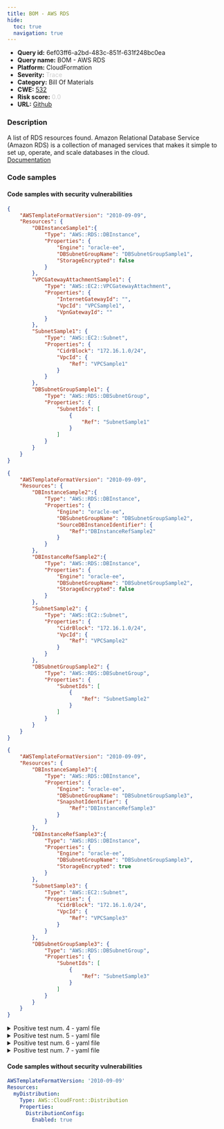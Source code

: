 ```yaml
---
title: BOM - AWS RDS
hide:
  toc: true
  navigation: true
---
```


<style>
  .highlight .hll {
    background-color: #ff171742;
  }
  .md-content {
    max-width: 1100px;
    margin: 0 auto;
  }
</style>

-   **Query id:** 6ef03ff6-a2bd-483c-851f-631f248bc0ea
-   **Query name:** BOM - AWS RDS
-   **Platform:** CloudFormation
-   **Severity:** <span style="color:#CCCCCC">Trace</span>
-   **Category:** Bill Of Materials
-   **CWE:** <a href="https://cwe.mitre.org/data/definitions/532.html" onclick="newWindowOpenerSafe(event, 'https://cwe.mitre.org/data/definitions/532.html')">532</a>
-   **Risk score:** <span style="color:#CCCCCC">0.0</span>
-   **URL:** [Github](https://github.com/Checkmarx/kics/tree/master/assets/queries/cloudFormation/aws_bom/rds)

### Description
A list of RDS resources found. Amazon Relational Database Service (Amazon RDS) is a collection of managed services that makes it simple to set up, operate, and scale databases in the cloud.<br>
[Documentation](https://kics.io)

### Code samples
#### Code samples with security vulnerabilities
```json title="Positive test num. 1 - json file" hl_lines="4"
{
    "AWSTemplateFormatVersion": "2010-09-09",
    "Resources": {
        "DBInstanceSample1":{
            "Type": "AWS::RDS::DBInstance",
            "Properties": {
                "Engine": "oracle-ee",
                "DBSubnetGroupName": "DBSubnetGroupSample1",
                "StorageEncrypted": false
            }
        },
        "VPCGatewayAttachmentSample1": {
            "Type": "AWS::EC2::VPCGatewayAttachment",
            "Properties": {
                "InternetGatewayId": "",
                "VpcId": "VPCSample1",
                "VpnGatewayId": ""
            }
        },
        "SubnetSample1": {
            "Type": "AWS::EC2::Subnet",
            "Properties": {
                "CidrBlock": "172.16.1.0/24",
                "VpcId": {
                    "Ref": "VPCSample1"
                }
            }
        },
        "DBSubnetGroupSample1": {
            "Type": "AWS::RDS::DBSubnetGroup",
            "Properties": {
                "SubnetIds": [
                    {
                        "Ref": "SubnetSample1"
                    }
                ]
            }
        }
    }
}

```
```json title="Positive test num. 2 - json file" hl_lines="4 14"
{
    "AWSTemplateFormatVersion": "2010-09-09",
    "Resources": {
        "DBInstanceSample2":{
            "Type": "AWS::RDS::DBInstance",
            "Properties": {
                "Engine": "oracle-ee",
                "DBSubnetGroupName": "DBSubnetGroupSample2",
                "SourceDBInstanceIdentifier": {
                    "Ref":"DBInstanceRefSample2"
                }
            }
        },
        "DBInstanceRefSample2":{
            "Type": "AWS::RDS::DBInstance",
            "Properties": {
                "Engine": "oracle-ee",
                "DBSubnetGroupName": "DBSubnetGroupSample2",
                "StorageEncrypted": false
            }
        },
        "SubnetSample2": {
            "Type": "AWS::EC2::Subnet",
            "Properties": {
                "CidrBlock": "172.16.1.0/24",
                "VpcId": {
                    "Ref": "VPCSample2"
                }
            }
        },
        "DBSubnetGroupSample2": {
            "Type": "AWS::RDS::DBSubnetGroup",
            "Properties": {
                "SubnetIds": [
                    {
                        "Ref": "SubnetSample2"
                    }
                ]
            }
        }
    }
}

```
```json title="Positive test num. 3 - json file" hl_lines="4 14"
{
    "AWSTemplateFormatVersion": "2010-09-09",
    "Resources": {
        "DBInstanceSample3":{
            "Type": "AWS::RDS::DBInstance",
            "Properties": {
                "Engine": "oracle-ee",
                "DBSubnetGroupName": "DBSubnetGroupSample3",
                "SnapshotIdentifier": {
                    "Ref":"DBInstanceRefSample3"
                }
            }
        },
        "DBInstanceRefSample3":{
            "Type": "AWS::RDS::DBInstance",
            "Properties": {
                "Engine": "oracle-ee",
                "DBSubnetGroupName": "DBSubnetGroupSample3",
                "StorageEncrypted": true
            }
        },
        "SubnetSample3": {
            "Type": "AWS::EC2::Subnet",
            "Properties": {
                "CidrBlock": "172.16.1.0/24",
                "VpcId": {
                    "Ref": "VPCSample3"
                }
            }
        },
        "DBSubnetGroupSample3": {
            "Type": "AWS::RDS::DBSubnetGroup",
            "Properties": {
                "SubnetIds": [
                    {
                        "Ref": "SubnetSample3"
                    }
                ]
            }
        }
    }
}

```
<details><summary>Positive test num. 4 - yaml file</summary>

```yaml hl_lines="3"
AWSTemplateFormatVersion: '2010-09-09'
Resources:
  DBInstanceSample4:
    Type: AWS::RDS::DBInstance
    Properties:
      Engine: aurora
      PubliclyAccessible: true
      DBClusterIdentifier: DBClusterSample4
  DBClusterSample4:
    Type: 'AWS::RDS::DBCluster'
    Properties:
      MasterUsername: !Ref DBUsername
      MasterUserPassword: !Ref DBPassword
      DBClusterIdentifier: my-serverless-cluster
      Engine: aurora
      EngineVersion: 5.6.10a
      EngineMode: serverless
      StorageEncrypted: true
      ScalingConfiguration:
        AutoPause: true
        MinCapacity: 4
        MaxCapacity: 32
        SecondsUntilAutoPause: 1000

```
</details>
<details><summary>Positive test num. 5 - yaml file</summary>

```yaml hl_lines="3"
AWSTemplateFormatVersion: '2010-09-09'
Resources:
  DBInstanceSample5:
    Type: AWS::RDS::DBInstance
    Properties:
      Engine: aurora
      PubliclyAccessible: true
      DBClusterIdentifier: DBClusterSample5
  DBClusterSample5:
    Type: 'AWS::RDS::DBCluster'
    Properties:
      MasterUsername: !Ref DBUsername
      MasterUserPassword: !Ref DBPassword
      DBClusterIdentifier: my-serverless-cluster
      Engine: aurora
      EngineVersion: 5.6.10a
      EngineMode: serverless
      SourceDBClusterIdentifier: !Ref DBClusterSampleRef5
      ScalingConfiguration:
        AutoPause: true
        MinCapacity: 4
        MaxCapacity: 32
        SecondsUntilAutoPause: 1000
  DBClusterSampleRef5:
    Type: 'AWS::RDS::DBCluster'
    Properties:
      MasterUsername: !Ref DBUsername
      MasterUserPassword: !Ref DBPassword      
      DBClusterIdentifier: my-serverless-cluster
      Engine: aurora
      EngineVersion: 5.6.10a
      EngineMode: serverless
      StorageEncrypted: true
      ScalingConfiguration:
        AutoPause: true
        MinCapacity: 4
        MaxCapacity: 32
        SecondsUntilAutoPause: 1000

```
</details>
<details><summary>Positive test num. 6 - yaml file</summary>

```yaml hl_lines="3"
AWSTemplateFormatVersion: '2010-09-09'
Resources:
  DBInstanceSample6:
    Type: AWS::RDS::DBInstance
    Properties:
      Engine: aurora
      PubliclyAccessible: true
      DBClusterIdentifier: DBClusterSample6
  DBClusterSample6:
    Type: 'AWS::RDS::DBCluster'
    Properties:
      MasterUsername: !Ref DBUsername
      MasterUserPassword: !Ref DBPassword
      DBClusterIdentifier: my-serverless-cluster
      Engine: aurora
      EngineVersion: 5.6.10a
      EngineMode: serverless
      SnapshotIdentifier: !Ref DBClusterSampleRef6
      ScalingConfiguration:
        AutoPause: true
        MinCapacity: 4
        MaxCapacity: 32
        SecondsUntilAutoPause: 1000
  DBClusterSampleRef6:
    Type: 'AWS::RDS::DBCluster'
    Properties:
      MasterUsername: !Ref DBUsername
      MasterUserPassword: !Ref DBPassword      
      DBClusterIdentifier: my-serverless-cluster
      Engine: aurora
      EngineVersion: 5.6.10a
      EngineMode: serverless
      StorageEncrypted: true
      ScalingConfiguration:
        AutoPause: true
        MinCapacity: 4
        MaxCapacity: 32
        SecondsUntilAutoPause: 1000

```
</details>
<details><summary>Positive test num. 7 - yaml file</summary>

```yaml hl_lines="3"
AWSTemplateFormatVersion: '2010-09-09'
Resources:
  DBInstanceSample5:
    Type: AWS::RDS::DBInstance
    Properties:
      Engine: aurora
      PubliclyAccessible: "true"
      DBClusterIdentifier: DBClusterSample5
  DBClusterSample5:
    Type: 'AWS::RDS::DBCluster'
    Properties:
      MasterUsername: !Ref DBUsername
      MasterUserPassword: !Ref DBPassword
      DBClusterIdentifier: my-serverless-cluster
      Engine: aurora
      EngineVersion: 5.6.10a
      EngineMode: serverless
      SourceDBClusterIdentifier: !Ref DBClusterSampleRef5
      ScalingConfiguration:
        AutoPause: true
        MinCapacity: 4
        MaxCapacity: 32
        SecondsUntilAutoPause: 1000
  DBClusterSampleRef5:
    Type: 'AWS::RDS::DBCluster'
    Properties:
      MasterUsername: !Ref DBUsername
      MasterUserPassword: !Ref DBPassword      
      DBClusterIdentifier: my-serverless-cluster
      Engine: aurora
      EngineVersion: 5.6.10a
      EngineMode: serverless
      StorageEncrypted: "true"
      ScalingConfiguration:
        AutoPause: true
        MinCapacity: 4
        MaxCapacity: 32
        SecondsUntilAutoPause: 1000

```
</details>


#### Code samples without security vulnerabilities
```yaml title="Negative test num. 1 - yaml file"
AWSTemplateFormatVersion: '2010-09-09'
Resources:
  myDistribution:
    Type: AWS::CloudFront::Distribution
    Properties:
      DistributionConfig:
        Enabled: true

```

